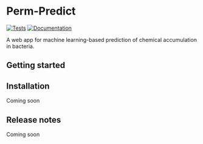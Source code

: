 # Perm-Predict

[![Tests][badge-tests]][tests]
[![Documentation][badge-docs]][documentation]

[badge-tests]: https://img.shields.io/github/actions/workflow/status/adamd3/perm-predict/test.yaml?branch=main
[badge-docs]: https://img.shields.io/readthedocs/perm-predict

A web app for machine learning-based prediction of chemical accumulation in bacteria.

## Getting started

## Installation

Coming soon

## Release notes

Coming soon

[tests]: https://github.com/adamd3/perm-predict/actions/workflows/test.yml
[documentation]: https://perm-predict.readthedocs.io
